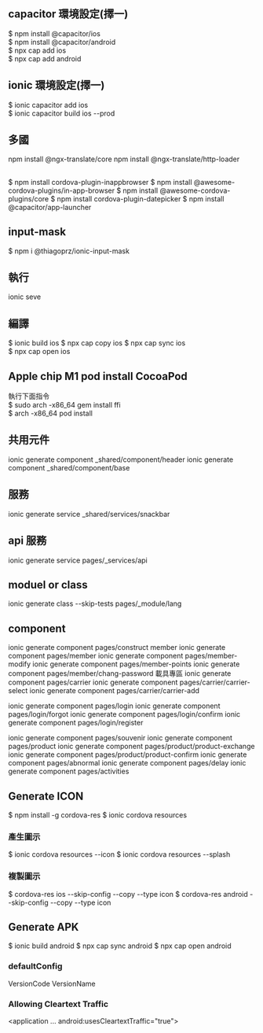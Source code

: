 ## capacitor 環境設定(擇一)  
$ npm install @capacitor/ios  
$ npm install @capacitor/android  
$ npx cap add ios  
$ npx cap add android  

## ionic 環境設定(擇一)  
$ ionic capacitor add ios  
$ ionic capacitor build ios --prod  

## 多國
npm install @ngx-translate/core
npm install @ngx-translate/http-loader
## 
$ npm install cordova-plugin-inappbrowser 
$ npm install @awesome-cordova-plugins/in-app-browser 
$ npm install @awesome-cordova-plugins/core
$ npm install cordova-plugin-datepicker
$ npm install @capacitor/app-launcher
## input-mask  
$ npm i @thiagoprz/ionic-input-mask
## 執行
ionic seve  

## 編譯
$ ionic build ios
$ npx cap copy ios 
$ npx cap sync ios  
$ npx cap open ios   



## Apple chip M1 pod install CocoaPod
執行下面指令  
$ sudo arch -x86_64 gem install ffi  
$ arch -x86_64 pod install  
 

## 共用元件
ionic generate component _shared/component/header
ionic generate component _shared/component/base

## 服務
ionic generate service _shared/services/snackbar

## api 服務
ionic generate service pages/_services/api

## moduel or class
ionic generate class --skip-tests pages/_module/lang

## component
ionic generate component pages/construct
member
ionic generate component pages/member
ionic generate component pages/member-modify
ionic generate component pages/member-points
ionic generate component pages/member/chang-password
載具專區
ionic generate component pages/carrier
ionic generate component pages/carrier/carrier-select
ionic generate component pages/carrier/carrier-add

ionic generate component pages/login
ionic generate component pages/login/forgot
ionic generate component pages/login/confirm
ionic generate component pages/login/register

ionic generate component pages/souvenir
ionic generate component pages/product
ionic generate component pages/product/product-exchange
ionic generate component pages/product/product-confirm
ionic generate component pages/abnormal
ionic generate component pages/delay
ionic generate component pages/activities


## Generate ICON 
$ npm install -g cordova-res
$ ionic cordova resources
### 產生圖示
$ ionic cordova resources --icon
$ ionic cordova resources --splash
### 複製圖示
$ cordova-res ios --skip-config --copy --type icon
$ cordova-res android --skip-config --copy --type icon

## Generate APK
$ ionic build android
$ npx cap sync android 
$ npx cap open android 

### defaultConfig
VersionCode
VersionName 

### Allowing Cleartext Traffic
<application
    ...
    android:usesCleartextTraffic="true">


